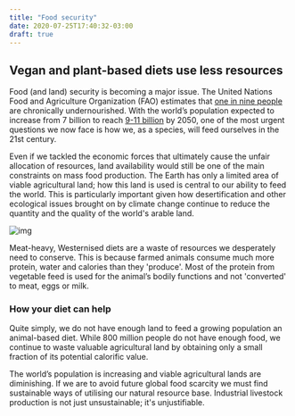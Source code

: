 ```yaml
---
title: "Food security"
date: 2020-07-25T17:40:32-03:00
draft: true
---
```

## Vegan and plant-based diets use less resources

Food (and land) security is becoming a major issue. The United Nations Food and Agriculture Organization (FAO) estimates that [one in nine people](http://www.worldhunger.org/articles/Learn/world%20hunger%20facts%202002.htm#Number_of_hungry_people_in_the_world) are chronically undernourished. With the world’s population expected to increase from 7 billion to reach [9-11 billion](http://esa.un.org/unpd/wpp/unpp/panel_population.htm) by 2050, one of the most urgent questions we now face is how we, as a species, will feed ourselves in the 21st century.

Even if we tackled the economic forces that ultimately cause the unfair allocation of resources, land availability would still be one of the main constraints on mass food production. The Earth has only a limited area of viable agricultural land; how this land is used is central to our ability to feed the world. This is particularly important given how desertification and other ecological issues brought on by climate change continue to reduce the quantity and the quality of the world's arable land. 

![img](https://www.vegansociety.com/sites/default/files/uploads/map%20of%20world%20in%20grains%2C%20lentils.jpg)

Meat-heavy, Westernised diets are a waste of resources we desperately need to conserve. This is because farmed animals consume much more protein, water and calories than they 'produce'. Most of the protein from vegetable feed is used for the animal’s bodily functions and not 'converted' to meat, eggs or milk.

### How your diet can help

Quite simply, we do not have enough land to feed a growing population an animal-based diet. While 800 million people do not have enough food, we continue to waste valuable agricultural land by obtaining only a small fraction of its potential calorific value.

The world’s population is increasing and viable agricultural lands are diminishing. If we are to avoid future global food scarcity we must find sustainable ways of utilising our natural resource base. Industrial livestock production is not just unsustainable; it's unjustifiable.
